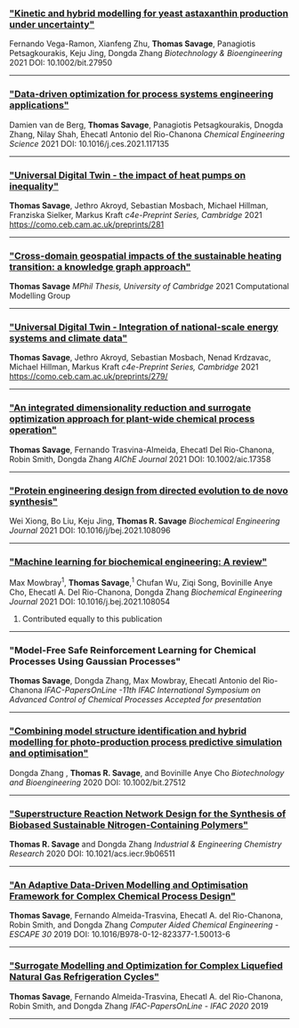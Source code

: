 ### ["**Kinetic and hybrid modelling for yeast astaxanthin production under uncertainty**"](https://doi.org/10.1002/bit.27950)

Fernando Vega-Ramon, Xianfeng Zhu, **Thomas Savage**, Panagiotis Petsagkourakis, Keju Jing, Dongda Zhang
_Biotechnology & Bioengineering_ 2021
DOI: 10.1002/bit.27950

---


### ["**Data-driven optimization for process systems engineering applications**"](https://doi.org/10.1016/j.ces.2021.117135)

Damien van de Berg, **Thomas Savage**, Panagiotis Petsagkourakis, Dnogda Zhang, Nilay Shah, Ehecatl Antonio del Rio-Chanona
_Chemical Engineering Science_ 2021
DOI: 10.1016/j.ces.2021.117135

---



### ["**Universal Digital Twin - the impact of heat pumps on inequality**"](https://como.ceb.cam.ac.uk/preprints/281/)

**Thomas Savage**, Jethro Akroyd, Sebastian Mosbach, Michael Hillman, Franziska Sielker, Markus Kraft
_c4e-Preprint Series, Cambridge_ 2021
https://como.ceb.cam.ac.uk/preprints/281

---




### ["**Cross-domain geospatial impacts of the sustainable heating transition: a knowledge graph approach**"](assets/mphil_thesis.pdf)

**Thomas Savage**
_MPhil Thesis, University of Cambridge_ 2021
Computational Modelling Group

---



### ["**Universal Digital Twin - Integration of national-scale energy systems and climate data**"](https://como.ceb.cam.ac.uk/preprints/279/)

**Thomas Savage**, Jethro Akroyd, Sebastian Mosbach, Nenad Krdzavac, Michael Hillman, Markus Kraft
_c4e-Preprint Series, Cambridge_ 2021
https://como.ceb.cam.ac.uk/preprints/279/

---


### ["**An integrated dimensionality reduction and surrogate optimization approach for plant-wide chemical process operation**"](https://doi.org/10.1002/aic.17358)

**Thomas Savage**, Fernando Trasvina-Almeida, Ehecatl Del Rio-Chanona, Robin Smith, Dongda Zhang
_AIChE Journal_ 2021
DOI: 10.1002/aic.17358

---

### [**"Protein engineering design from directed evolution to de novo synthesis"**](https://doi.org/10.1016/j.bej.2021.108096)

Wei Xiong, Bo Liu, Keju Jing, **Thomas R. Savage**
_Biochemical Engineering Journal_ 2021
DOI: 10.1016/j/bej.2021.108096

---

### [**"Machine learning for biochemical engineering: A review"**](https://doi.org/10.1016/j.bej.2021.108054)

Max Mowbray<sup>1</sup>, **Thomas Savage**,<sup>1</sup> Chufan Wu, Ziqi Song, Bovinille Anye Cho, Ehecatl A. Del Rio-Chanona, Dongda Zhang
_Biochemical Engineering Journal_ 2021
DOI: 10.1016/j.bej.2021.108054

1. Contributed equally to this publication

---

### "**Model-Free Safe Reinforcement Learning for Chemical Processes Using Gaussian Processes**"

**Thomas Savage**, Dongda Zhang, Max Mowbray, Ehecatl Antonio del Rio-Chanona
_IFAC-PapersOnLine -11th IFAC International Symposium on Advanced Control of Chemical Processes_ 
_Accepted for presentation_ 

---

### [**"Combining model structure identification and hybrid modelling for photo‐production process predictive simulation and optimisation"** ](https://onlinelibrary.wiley.com/doi/full/10.1002/bit.27512)

Dongda Zhang , **Thomas R. Savage**, and Bovinille Anye Cho
_Biotechnology and Bioengineering_ 2020
DOI: 10.1002/bit.27512

---

### [**"Superstructure Reaction Network Design for the Synthesis of Biobased Sustainable Nitrogen-Containing Polymers"**](https://pubs.acs.org/doi/10.1021/acs.iecr.9b06511?goto=supporting-info)

**Thomas R. Savage** and Dongda Zhang
_Industrial & Engineering Chemistry Research_ 2020
DOI: 10.1021/acs.iecr.9b06511

---

### [**"An Adaptive Data-Driven Modelling and Optimisation Framework for Complex Chemical Process Design"**](https://www.sciencedirect.com/science/article/pii/B9780128233771500136)

**Thomas Savage**, Fernando Almeida-Trasvina, Ehecatl A. del Rio-Chanona, Robin Smith, and Dongda Zhang
_Computer Aided Chemical Engineering - ESCAPE 30_ 2019
DOI: 10.1016/B978-0-12-823377-1.50013-6

---

### [**"Surrogate Modelling and Optimization for Complex Liquefied Natural Gas Refrigeration Cycles"**](https://www.researchgate.net/publication/348713712_Surrogate_Modelling_and_Optimization_for_Complex_Liquefied_Natural_Gas_Refrigeration_Cycles)

**Thomas Savage**, Fernando Almeida-Trasvina, Ehecatl A. del Rio-Chanona, Robin Smith, and Dongda Zhang
_IFAC-PapersOnLine - IFAC 2020_ 2019

---

